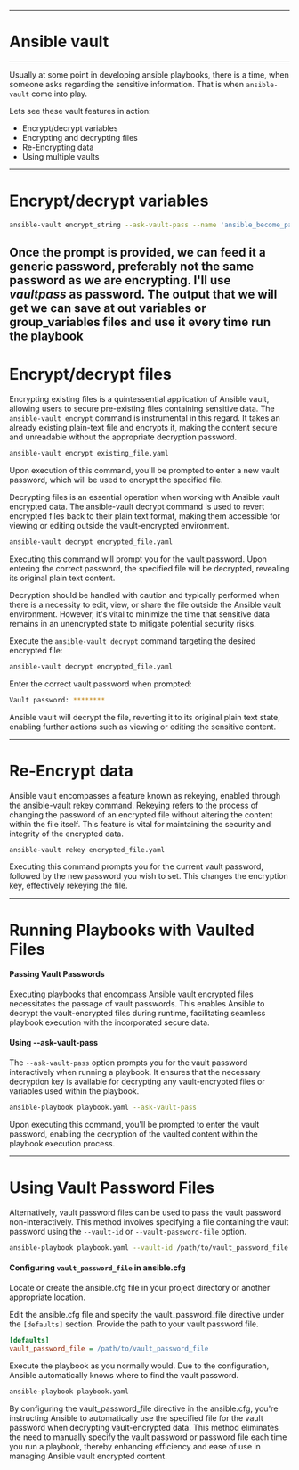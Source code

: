 
---

# Ansible vault

---

Usually at some point in developing ansible playbooks, there is a time, when someone asks regarding the sensitive information. That is when `ansible-vault` come into play. 

Lets see these vault features in action:

- Encrypt/decrypt variables
- Encrypting and decrypting files
- Re-Encrypting data
- Using multiple vaults

---

# Encrypt/decrypt variables

```sh
ansible-vault encrypt_string --ask-vault-pass --name 'ansible_become_pass' 'docker'
```
Once the prompt is provided, we can feed it a generic password, preferably not the same password as we are encrypting. I'll use  _vaultpass_ as password.
The output that we will get we can save at out variables or group_variables files and use it every time run the playbook
---

# Encrypt/decrypt files

Encrypting existing files is a quintessential application of Ansible vault, allowing users to secure pre-existing files containing sensitive data. The `ansible-vault encrypt` command is instrumental in this regard. It takes an already existing plain-text file and encrypts it, making the content secure and unreadable without the appropriate decryption password.

```sh
ansible-vault encrypt existing_file.yaml
```
Upon execution of this command, you'll be prompted to enter a new vault password, which will be used to encrypt the specified file.

Decrypting files is an essential operation when working with Ansible vault encrypted data. The ansible-vault decrypt command is used to revert encrypted files back to their plain text format, making them accessible for viewing or editing outside the vault-encrypted environment.
```sh
ansible-vault decrypt encrypted_file.yaml
```
Executing this command will prompt you for the vault password. Upon entering the correct password, the specified file will be decrypted, revealing its original plain text content.

Decryption should be handled with caution and typically performed when there is a necessity to edit, view, or share the file outside the Ansible vault environment. However, it's vital to minimize the time that sensitive data remains in an unencrypted state to mitigate potential security risks.

Execute the `ansible-vault decrypt` command targeting the desired encrypted file:

```sh
ansible-vault decrypt encrypted_file.yaml
```
Enter the correct vault password when prompted:

```sh
Vault password: ********
```
Ansible vault will decrypt the file, reverting it to its original plain text state, enabling further actions such as viewing or editing the sensitive content.

 
---

# Re-Encrypt data

Ansible vault encompasses a feature known as rekeying, enabled through the ansible-vault rekey command. Rekeying refers to the process of changing the password of an encrypted file without altering the content within the file itself. This feature is vital for maintaining the security and integrity of the encrypted data.

```sh
ansible-vault rekey encrypted_file.yaml
```
Executing this command prompts you for the current vault password, followed by the new password you wish to set. This changes the encryption key, effectively rekeying the file.

---

# Running Playbooks with Vaulted Files

#### Passing Vault Passwords

Executing playbooks that encompass Ansible vault encrypted files necessitates the passage of vault passwords. This enables Ansible to decrypt the vault-encrypted files during runtime, facilitating seamless playbook execution with the incorporated secure data.

#### Using --ask-vault-pass

The `--ask-vault-pass` option prompts you for the vault password interactively when running a playbook. It ensures that the necessary decryption key is available for decrypting any vault-encrypted files or variables used within the playbook.

```sh
ansible-playbook playbook.yaml --ask-vault-pass
```
Upon executing this command, you'll be prompted to enter the vault password, enabling the decryption of the vaulted content within the playbook execution process.

---

# Using Vault Password Files

Alternatively, vault password files can be used to pass the vault password non-interactively. This method involves specifying a file containing the vault password using the `--vault-id` or `--vault-password-file` option.

```sh
ansible-playbook playbook.yaml --vault-id /path/to/vault_password_file
```
#### Configuring `vault_password_file` in ansible.cfg

Locate or create the ansible.cfg file in your project directory or another appropriate location.

Edit the ansible.cfg file and specify the vault_password_file directive under the `[defaults]` section. Provide the path to your vault password file.

```ini
[defaults]
vault_password_file = /path/to/vault_password_file
```
Execute the playbook as you normally would. Due to the configuration, Ansible automatically knows where to find the vault password.
```sh
ansible-playbook playbook.yaml
```
By configuring the vault_password_file directive in the ansible.cfg, you're instructing Ansible to automatically use the specified file for the vault password when decrypting vault-encrypted data. This method eliminates the need to manually specify the vault password or password file each time you run a playbook, thereby enhancing efficiency and ease of use in managing Ansible vault encrypted content.

